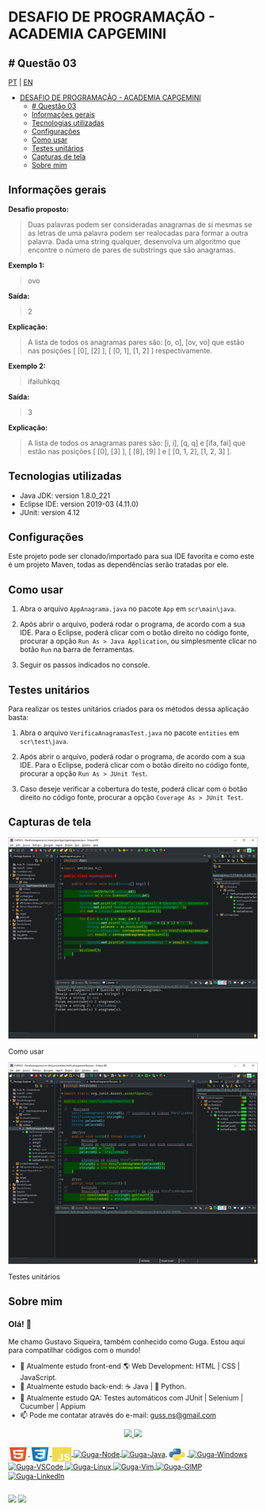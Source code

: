 # DESAFIO DE PROGRAMAÇÃO - ACADEMIA CAPGEMINI

## # Questão 03

[PT](README.md) | [EN](README-en.md)

<!-- TOC -->

- [DESAFIO DE PROGRAMAÇÃO - ACADEMIA CAPGEMINI](#desafio-de-programa%C3%A7%C3%A3o---academia-capgemini)
    - [# Questão 03](#-quest%C3%A3o-03)
    - [Informações gerais](#informa%C3%A7%C3%B5es-gerais)
    - [Tecnologias utilizadas](#tecnologias-utilizadas)
    - [Configurações](#configura%C3%A7%C3%B5es)
    - [Como usar](#como-usar)
    - [Testes unitários](#testes-unit%C3%A1rios)
    - [Capturas de tela](#capturas-de-tela)
    - [Sobre mim](#sobre-mim)

<!-- /TOC -->

## Informações gerais

**Desafio proposto:**

> Duas palavras podem ser consideradas anagramas de si mesmas se as letras de uma palavra podem ser realocadas para formar a outra palavra. Dada uma string qualquer, desenvolva um algoritmo que encontre o número de pares de substrings que são anagramas.

**Exemplo 1:**
> ovo

**Saída:**
> 2

**Explicação:**
> A lista de todos os anagramas pares são: [o, o], [ov, vo] que estão nas posições [ [0], [2] ], [ [0, 1], [1, 2] ] respectivamente.

**Exemplo 2:**
> ifailuhkqq

**Saída:**
> 3

**Explicação:**
> A lista de todos os anagramas pares são: [i, i], [q, q] e [ifa, fai] que estão nas posições [ [0], [3] ], [ [8],  [9] ] e [ [0, 1, 2], [1, 2, 3] ].

## Tecnologias utilizadas

- Java JDK: version 1.8.0_221
- Eclipse IDE: version 2019-03 (4.11.0)
- JUnit: version 4.12

## Configurações

Este projeto pode ser clonado/importado para sua IDE favorita e como este é um projeto Maven, todas as dependências serão tratadas por ele.

## Como usar

1. Abra o arquivo `AppAnagrama.java` no pacote `App` em `scr\main\java`.

2. Após abrir o arquivo, poderá rodar o programa, de acordo com a sua IDE. Para o Eclipse, poderá clicar com o botão direito no código fonte, procurar a opção `Run As > Java Application`, ou simplesmente clicar no botão `Run` na barra de ferramentas.

3. Seguir os passos indicados no console.

## Testes unitários

Para realizar os testes unitários criados para os métodos dessa aplicação basta:

1. Abra o arquivo `VerificaAnagramasTest.java` no pacote `entities` em `scr\test\java`.

2. Após abrir o arquivo, poderá rodar o programa, de acordo com a sua IDE. Para o Eclipse, poderá clicar com o botão direito no código fonte, procurar a opção `Run As > JUnit Test`.

3. Caso deseje verificar a cobertura do teste, poderá clicar com o botão direito no código fonte, procurar a opção `Coverage As > JUnit Test`.

## Capturas de tela

![Screenshot resultado](./img/screenshot-001.png)

Como usar

![Screenshot resultado](./img/screenshot-002.png)

Testes unitários

## Sobre mim

<!-- TOC ignore:true -->
### Olá! 👋

Me chamo Gustavo Siqueira, também conhecido como Guga. Estou aqui para compatilhar códigos com o mundo!

- 🌱 Atualmente estudo front-end 🌎 Web Development: HTML | CSS | JavaScript.
- 🦾 Atualmente estudo back-end: ☕ Java | 🐍 Python.
- 🐞 Atualmente estudo QA: Testes automáticos com JUnit | Selenium | Cucumber | Appium
- 📫 Pode me contatar através do e-mail: guss.ns@gmail.com

<div align="center">
  <a href="https://github.com/siqueira-gustavo">
  <img height="160em" src="https://github-readme-stats.vercel.app/api?username=siqueira-gustavo&show_icons=true&theme=onedark&include_all_commits=true&count_private=true"/>
  <img height="160em" src="https://github-readme-stats.vercel.app/api/top-langs/?username=siqueira-gustavo&layout=compact&langs_count=7&theme=onedark"/>
</div>
<div style="display: inline_block"><br>
  <img align="center" alt="Guga-HTML" height="30" width="40" src="https://raw.githubusercontent.com/devicons/devicon/master/icons/html5/html5-original.svg">
  <img align="center" alt="Guga-CSS" height="30" width="40" src="https://raw.githubusercontent.com/devicons/devicon/master/icons/css3/css3-original.svg">
  <img align="center" alt="Guga-JS" height="30" width="40" src="https://raw.githubusercontent.com/devicons/devicon/master/icons/javascript/javascript-plain.svg">
  <img align="center" alt="Guga-Node" height="30" width="40" src="https://cdn.jsdelivr.net/gh/devicons/devicon/icons/nodejs/nodejs-original.svg">
  <img align="center" alt="Guga-Java" height="30" width="40" src="https://cdn.jsdelivr.net/gh/devicons/devicon/icons/java/java-original-wordmark.svg">
  <img align="center" alt="Guga-Python" height="30" width="40" src="https://raw.githubusercontent.com/devicons/devicon/master/icons/python/python-original.svg">
  <img align="center" alt="Guga-Windows" height="30" width="40" src="https://cdn.jsdelivr.net/gh/devicons/devicon/icons/windows8/windows8-original.svg">
  <img align="center" alt="Guga-VSCode" height="30" width="40" src="https://cdn.jsdelivr.net/gh/devicons/devicon/icons/vscode/vscode-original.svg">
  <img align="center" alt="Guga-Linux" height="30" width="40" src="https://cdn.jsdelivr.net/gh/devicons/devicon/icons/linux/linux-original.svg">
  <img align="center" alt="Guga-Vim" height="30" width="40" src="https://cdn.jsdelivr.net/gh/devicons/devicon/icons/vim/vim-original.svg">
  <img align="center" alt="Guga-GIMP" height="30" width="40" src="https://cdn.jsdelivr.net/gh/devicons/devicon/icons/gimp/gimp-original.svg">
  <img align="center" alt="Guga-LinkedIn" height="30" width="40" src="https://cdn.jsdelivr.net/gh/devicons/devicon/icons/linkedin/linkedin-original.svg">
</div>

<!-- TOC ignore:true -->
##

<div>
  <a href = "mailto:guss.ns@gmail.com"><img src="https://img.shields.io/badge/-Gmail-%23333?style=for-the-badge&logo=gmail&logoColor=white" target="_blank"></a>
  <a href="https://www.linkedin.com/in/gustavo-siqueira-759465181/" target="_blank"><img src="https://img.shields.io/badge/-LinkedIn-%230077B5?style=for-the-badge&logo=linkedin&logoColor=white" target="_blank"></a>

  <!-- ![Snake animation](https://github.com/siqueira-gustavo/siqueira-gustavo/blob/output/github-contribution-grid-snake.svg) -->

</div>
